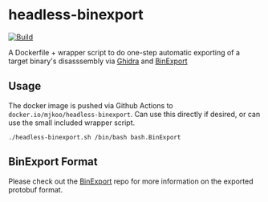 # headless-binexport

[![Build](https://github.com/mjkoo/headless-binexport/actions/workflows/docker.yaml/badge.svg)](https://github.com/mjkoo/headless-binexport/actions/workflows/docker.yaml)

A Dockerfile + wrapper script to do one-step automatic exporting of a target binary's disasssembly via [Ghidra](https://github.com/NationalSecurityAgency/ghidra) and [BinExport](https://github.com/google/binexport)

## Usage

The docker image is pushed via Github Actions to `docker.io/mjkoo/headless-binexport`.
Can use this directly if desired, or can use the small included wrapper script.

`./headless-binexport.sh /bin/bash bash.BinExport`

## BinExport Format

Please check out the [BinExport](https://github.com/google/binexport) repo for more information on the exported protobuf format.

